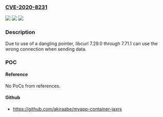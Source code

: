 ### [CVE-2020-8231](https://cve.mitre.org/cgi-bin/cvename.cgi?name=CVE-2020-8231)
![](https://img.shields.io/static/v1?label=Product&message=https%3A%2F%2Fgithub.com%2Fcurl%2Fcurl&color=blue)
![](https://img.shields.io/static/v1?label=Version&message=n%2Fa&color=blue)
![](https://img.shields.io/static/v1?label=Vulnerability&message=Use%20After%20Free%20(CWE-416)&color=brighgreen)

### Description

Due to use of a dangling pointer, libcurl 7.29.0 through 7.71.1 can use the wrong connection when sending data.

### POC

#### Reference
No PoCs from references.

#### Github
- https://github.com/akiraabe/myapp-container-jaxrs


